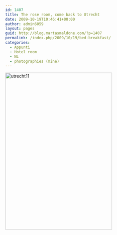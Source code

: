 ```yaml
---
id: 1407
title: The rose room, come back to Utrecht
date: 2009-10-19T10:46:41+00:00
author: admin6059
layout: pages
guid: http://blog.martasmaldone.com/?p=1407
permalink: /index.php/2009/10/19/bed-breakfast/
categories:
  - Appunti
  - Hotel room
  - NL
  - photographies (mine)
---
```

[<img class="aligncenter wp-image-2900" src="http://blog.martasmaldone.eu/wp-content/uploads/2009/10/utrecht11.jpg" alt="utrecht11" width="340" height="500" srcset="http://blog.martasmaldone.eu/wp-content/uploads/2009/10/utrecht11.jpg 572w, http://blog.martasmaldone.eu/wp-content/uploads/2009/10/utrecht11-204x300.jpg 204w" sizes="(max-width: 340px) 100vw, 340px" />](http://blog.martasmaldone.eu/wp-content/uploads/2009/10/utrecht11.jpg)